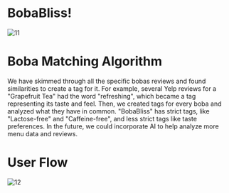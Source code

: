 # BobaBliss!
![11](https://github.com/ewbyf/BobaThon/assets/86029622/c2dc27f0-aa8e-4e5e-bfe9-8c816ddf32b0)


# Boba Matching Algorithm 

We have skimmed through all the specific bobas reviews and found similarities to create a tag for it. For example, several Yelp reviews for a "Grapefruit Tea" had the word "refreshing", which became a tag representing its taste and feel. Then, we created tags for every boba and analyzed what they have in common. "BobaBliss" has strict tags, like "Lactose-free" and "Caffeine-free", and less strict tags like taste preferences. In the future, we could incorporate AI to help analyze more menu data and reviews.

# User Flow
![12](https://github.com/ewbyf/BobaThon/assets/86029622/034930fb-6681-42a0-9055-328d27be5d6f)
